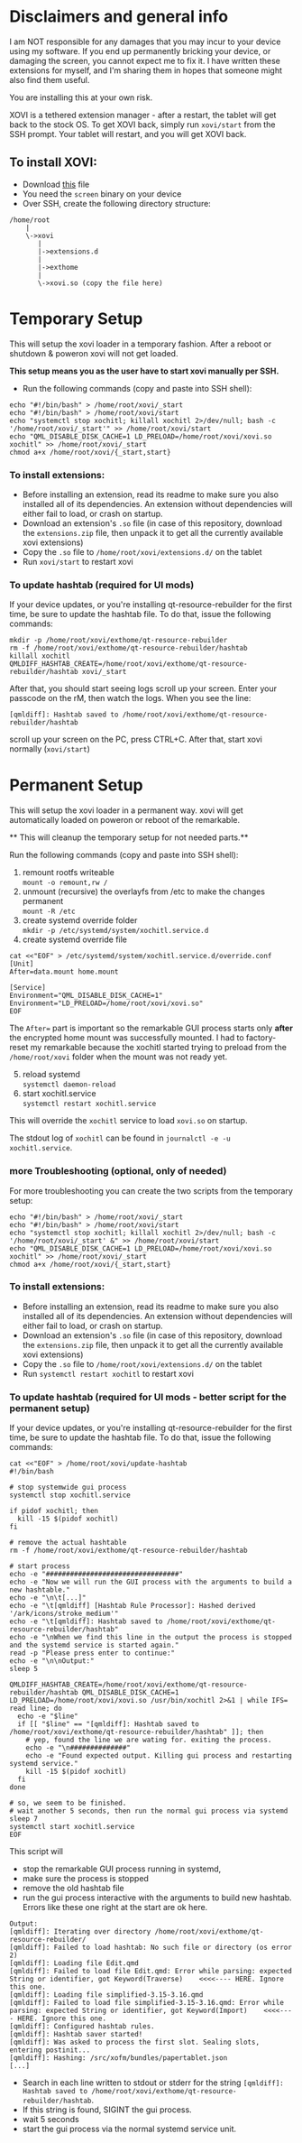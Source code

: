 # Disclaimers and general info

I am NOT responsible for any damages that you may incur to your device using my software. If you end up permanently bricking your device, or damaging the screen, you cannot expect me to fix it. I have written these extensions for myself, and I'm sharing them in hopes that someone might also find them useful.

You are installing this at your own risk.

XOVI is a tethered extension manager - after a restart, the tablet will get back to the stock OS. To get XOVI back, simply run `xovi/start` from the SSH prompt. Your tablet will restart, and you will get XOVI back.

## To install XOVI:
- Download [this](https://github.com/asivery/xovi/releases/latest/download/xovi.so) file
- You need the `screen` binary on your device
- Over SSH, create the following directory structure:
```
/home/root
    |
    \->xovi
       |
       |->extensions.d
       |
       |->exthome
       |
       \->xovi.so (copy the file here)
```

# Temporary Setup
This will setup the xovi loader in a temporary fashion. After a reboot or shutdown & poweron xovi will not get loaded.

**This setup means you as the user have to start xovi manually per SSH.**
- Run the following commands (copy and paste into SSH shell):
```
echo "#!/bin/bash" > /home/root/xovi/_start
echo "#!/bin/bash" > /home/root/xovi/start
echo "systemctl stop xochitl; killall xochitl 2>/dev/null; bash -c '/home/root/xovi/_start'" >> /home/root/xovi/start
echo "QML_DISABLE_DISK_CACHE=1 LD_PRELOAD=/home/root/xovi/xovi.so xochitl" >> /home/root/xovi/_start
chmod a+x /home/root/xovi/{_start,start}
```

### To install extensions:
- Before installing an extension, read its readme to make sure you also installed all of its dependencies. An extension without dependencies will either fail to load, or crash on startup.
- Download an extension's `.so` file (in case of this repository, download the `extensions.zip` file, then unpack it to get all the currently available xovi extensions)
- Copy the `.so` file to `/home/root/xovi/extensions.d/` on the tablet
- Run `xovi/start` to restart xovi

### To update hashtab (required for UI mods)
If your device updates, or you're installing qt-resource-rebuilder for the first time, be sure to update the hashtab file. To do that, issue the following commands:
```
mkdir -p /home/root/xovi/exthome/qt-resource-rebuilder
rm -f /home/root/xovi/exthome/qt-resource-rebuilder/hashtab
killall xochitl
QMLDIFF_HASHTAB_CREATE=/home/root/xovi/exthome/qt-resource-rebuilder/hashtab xovi/_start
```
After that, you should start seeing logs scroll up your screen. Enter your passcode on the rM, then watch the logs. When you see the line:
```
[qmldiff]: Hashtab saved to /home/root/xovi/exthome/qt-resource-rebuilder/hashtab
```
scroll up your screen on the PC, press CTRL+C.
After that, start xovi normally (`xovi/start`)

# Permanent Setup
This will setup the xovi loader in a permanent way. xovi will get automatically loaded on poweron or reboot of the remarkable.

** This will cleanup the temporary setup for not needed parts.**

Run the following commands (copy and paste into SSH shell):

1. remount rootfs writeable  
`mount -o remount,rw /`
2. unmount (recursive) the overlayfs from /etc to make the changes permanent  
`mount -R /etc`
3. create systemd override folder  
`mkdir -p /etc/systemd/system/xochitl.service.d`
4. create systemd override file  
```
cat <<"EOF" > /etc/systemd/system/xochitl.service.d/override.conf
[Unit]
After=data.mount home.mount

[Service]
Environment="QML_DISABLE_DISK_CACHE=1"
Environment="LD_PRELOAD=/home/root/xovi/xovi.so"
EOF
```
The `After=` part is important so the remarkable GUI process starts only **after** the encrypted home mount was successfully mounted. I had to factory-reset my remarkable because the xochitl started trying to preload from the `/home/root/xovi` folder when the mount was not ready yet.

5. reload systemd  
`systemctl daemon-reload`
6. start xochitl.service  
`systemctl restart xochitl.service`

This will override the `xochitl` service to load `xovi.so` on startup.

The stdout log of `xochitl` can be found in `journalctl -e -u xochitl.service`.

### more Troubleshooting (optional, only of needed)
For more troubleshooting you can create the two scripts from the temporary setup:
```
echo "#!/bin/bash" > /home/root/xovi/_start
echo "#!/bin/bash" > /home/root/xovi/start
echo "systemctl stop xochitl; killall xochitl 2>/dev/null; bash -c '/home/root/xovi/_start' &" >> /home/root/xovi/start
echo "QML_DISABLE_DISK_CACHE=1 LD_PRELOAD=/home/root/xovi/xovi.so xochitl" >> /home/root/xovi/_start
chmod a+x /home/root/xovi/{_start,start}
```

### To install extensions:
- Before installing an extension, read its readme to make sure you also installed all of its dependencies. An extension without dependencies will either fail to load, or crash on startup.
- Download an extension's `.so` file (in case of this repository, download the `extensions.zip` file, then unpack it to get all the currently available xovi extensions)
- Copy the `.so` file to `/home/root/xovi/extensions.d/` on the tablet
- Run `systemctl restart xochitl` to restart xovi

### To update hashtab (required for UI mods - better script for the permanent setup)
If your device updates, or you're installing qt-resource-rebuilder for the first time, be sure to update the hashtab file. To do that, issue the following commands:
```
cat <<"EOF" > /home/root/xovi/update-hashtab
#!/bin/bash

# stop systemwide gui process
systemctl stop xochitl.service

if pidof xochitl; then
  kill -15 $(pidof xochitl)
fi

# remove the actual hashtable
rm -f /home/root/xovi/exthome/qt-resource-rebuilder/hashtab

# start process
echo -e "#################################"
echo -e "Now we will run the GUI process with the arguments to build a new hashtable."
echo -e "\n\t[...]"
echo -e "\t[qmldiff] [Hashtab Rule Processor]: Hashed derived '/ark/icons/stroke_medium'"
echo -e "\t[qmldiff]: Hashtab saved to /home/root/xovi/exthome/qt-resource-rebuilder/hashtab"
echo -e "\nWhen we find this line in the output the process is stopped and the systemd service is started again."
read -p "Please press enter to continue:"
echo -e "\n\nOutput:"
sleep 5

QMLDIFF_HASHTAB_CREATE=/home/root/xovi/exthome/qt-resource-rebuilder/hashtab QML_DISABLE_DISK_CACHE=1 LD_PRELOAD=/home/root/xovi/xovi.so /usr/bin/xochitl 2>&1 | while IFS= read line; do
  echo -e "$line"
  if [[ "$line" == "[qmldiff]: Hashtab saved to /home/root/xovi/exthome/qt-resource-rebuilder/hashtab" ]]; then
    # yep, found the line we are wating for. exiting the process.
    echo -e "\n##############"
    echo -e "Found expected output. Killing gui process and restarting systemd service."
    kill -15 $(pidof xochitl)
  fi
done

# so, we seem to be finished.
# wait another 5 seconds, then run the normal gui process via systemd
sleep 7
systemctl start xochitl.service
EOF
```
This script will 
- stop the remarkable GUI process running in systemd,
- make sure the process is stopped
- remove the old hashtab file
- run the gui process interactive with the arguments to build new hashtab.  
  Errors like these one right at the start are ok here.
```
Output:
[qmldiff]: Iterating over directory /home/root/xovi/exthome/qt-resource-rebuilder/
[qmldiff]: Failed to load hashtab: No such file or directory (os error 2)
[qmldiff]: Loading file Edit.qmd
[qmldiff]: Failed to load file Edit.qmd: Error while parsing: expected String or identifier, got Keyword(Traverse)    <<<<---- HERE. Ignore this one.
[qmldiff]: Loading file simplified-3.15-3.16.qmd
[qmldiff]: Failed to load file simplified-3.15-3.16.qmd: Error while parsing: expected String or identifier, got Keyword(Import)    <<<<---- HERE. Ignore this one.
[qmldiff]: Configured hashtab rules.
[qmldiff]: Hashtab saver started!
[qmldiff]: Was asked to process the first slot. Sealing slots, entering postinit...
[qmldiff]: Hashing: /src/xofm/bundles/papertablet.json
[...]
```
- Search in each line written to stdout or stderr for the string `[qmldiff]: Hashtab saved to /home/root/xovi/exthome/qt-resource-rebuilder/hashtab`.
- If this string is found, SIGINT the gui process.
- wait 5 seconds
- start the gui process via the normal systemd service unit.
